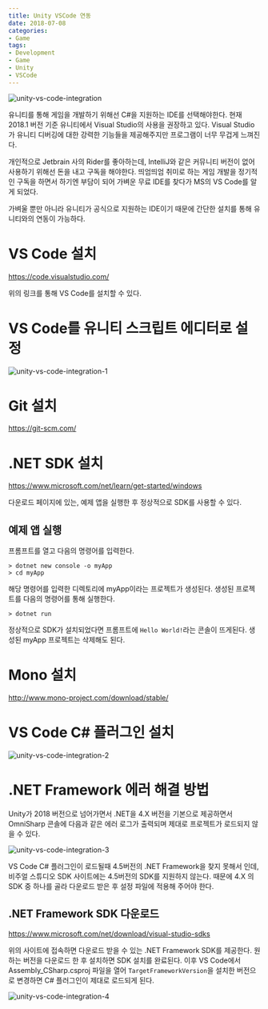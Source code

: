 ```yaml
---
title: Unity VSCode 연동
date: 2018-07-08
categories:
- Game
tags:
- Development
- Game
- Unity
- VSCode
---
```


![unity-vs-code-integration](https://user-images.githubusercontent.com/18159012/42456572-396bab94-83d0-11e8-8a35-b42c4968c50b.png)

 유니티를 통해 게임을 개발하기 위해선 C#을 지원하는 IDE를 선택해야한다. 현재 2018.1 버전 기준 유니티에서 Visual Studio의 사용을 권장하고 있다. Visual Studio가 유니티 디버깅에 대한 강력한 기능들을 제공해주지만 프로그램이 너무 무겁게 느껴진다.

개인적으로 Jetbrain 사의 Rider를 좋아하는데, IntelliJ와 같은 커뮤니티 버전이 없어 사용하기 위해선 돈을 내고 구독을 해야한다. 띄엄띄엄 취미로 하는 게임 개발을 정기적인 구독을 하면서 하기엔 부담이 되어 가벼운 무료 IDE를 찾다가 MS의 VS Code를 알게 되었다.

가벼울 뿐만 아니라 유니티가 공식으로 지원하는 IDE이기 때문에 간단한 설치를 통해 유니티와의 연동이 가능하다.

# VS Code 설치

https://code.visualstudio.com/

위의 링크를 통해 VS Code를 설치할 수 있다.

# VS Code를 유니티 스크립트 에디터로 설정

![unity-vs-code-integration-1](https://user-images.githubusercontent.com/18159012/42458457-e68d6f8e-83d4-11e8-80f9-eee509f4e6d1.PNG)

# Git 설치

https://git-scm.com/

# .NET SDK 설치

https://www.microsoft.com/net/learn/get-started/windows

다운로드 페이지에 있는, 예제 앱을 실행한 후 정상적으로 SDK를 사용할 수 있다.

##  예제 앱 실행

프롬프트를 열고 다음의 명령어를 입력한다.

```terminal
> dotnet new console -o myApp
> cd myApp
```

해당 명령어를 입력한 디렉토리에 myApp이라는 프로젝트가 생성된다. 생성된 프로젝트를 다음의 명령어를 통해 실행한다.

```terminal
> dotnet run
```

정상적으로 SDK가 설치되었다면 프롬프트에 `Hello World!`라는 콘솔이 뜨게된다. 생성된 myApp 프로젝트는 삭제해도 된다.

# Mono 설치

http://www.mono-project.com/download/stable/

# VS Code C# 플러그인 설치

![unity-vs-code-integration-2](https://user-images.githubusercontent.com/18159012/42458507-f3a29046-83d4-11e8-8a55-7a95eabde89a.png)

# .NET Framework 에러 해결 방법

 Unity가 2018 버전으로 넘어가면서 .NET을 4.X 버전을 기본으로 제공하면서 OmniSharp 콘솔에 다음과 같은 에러 로그가 출력되며 제대로 프로젝트가 로드되지 않을 수 있다. 

![unity-vs-code-integration-3](https://user-images.githubusercontent.com/18159012/49001893-51d8ee00-f1a1-11e8-9c70-b3b0f6e9f1ea.PNG)



VS Code C# 플러그인이 로드될때 4.5버전의 .NET Framework을 찾지 못해서 인데, 비주얼 스튜디오 SDK 사이트에는 4.5버전의 SDK를 지원하지 않는다. 때문에 4.X 의 SDK 중 하나를 골라 다운로드 받은 후 설정 파일에 적용해 주어야 한다.

## .NET Framework SDK 다운로드

https://www.microsoft.com/net/download/visual-studio-sdks

위의 사이트에 접속하면 다운로드 받을 수 있는 .NET Framework SDK를 제공한다. 원하는 버전을 다운로드 한 후 설치하면 SDK 설치를 완료된다. 이후 VS Code에서 Assembly_CSharp.csproj 파일을 열어 `TargetFrameworkVersion`을 설치한 버전으로 변경하면 C# 플러그인이 제대로 로드되게 된다.

![unity-vs-code-integration-4](https://user-images.githubusercontent.com/18159012/49002042-d0ce2680-f1a1-11e8-8981-f079df4eb31a.PNG)